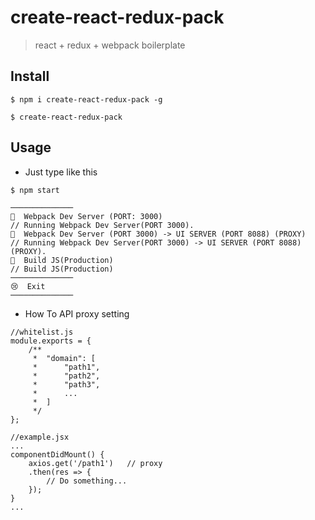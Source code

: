 # create-react-redux-pack
> react + redux + webpack boilerplate

## Install
```
$ npm i create-react-redux-pack -g
```

```
$ create-react-redux-pack
```

## Usage
* Just type like this

```
$ npm start

──────────────
🛫  Webpack Dev Server (PORT: 3000)                                     // Running Webpack Dev Server(PORT 3000).
🛫  Webpack Dev Server (PORT 3000) -> UI SERVER (PORT 8088) (PROXY)     // Running Webpack Dev Server(PORT 3000) -> UI SERVER (PORT 8088) (PROXY).
🚀  Build JS(Production)                                                // Build JS(Production)
──────────────
😢  Exit
──────────────
```

* How To API proxy setting

```
//whitelist.js
module.exports = {
    /** 
     *  "domain": [
     *      "path1",
     *      "path2",
     *      "path3",
     *      ...
     *  ]
     */
};
```

```
//example.jsx
...
componentDidMount() {
    axios.get('/path1')   // proxy
    .then(res => {
        // Do something...
    });
}
...
```
